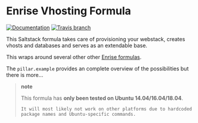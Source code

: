 # Enrise Vhosting Formula

[![Documentation](https://readthedocs.org/projects/vhosting-formula/badge/?version=latest)](http://vhosting-formula.readthedocs.org/)
[![Travis branch](https://img.shields.io/travis/Enrise/vhosting-formula/master.svg?style=flat-square)](https://travis-ci.org/Enrise/vhosting-formula)

This Saltstack formula takes care of provisioning your webstack, creates vhosts and databases and serves as an extendable base.

This wraps around several other other [Enrise formulas](https://github.com/enrise/?query=formula).

The `pillar.example` provides an complete overview of the possibilities
but there is more…

> **note**
>
> This formula has **only been tested on Ubuntu 14.04/16.04/18.04**.
>
>     It will most likely not work on other platforms due to hardcoded
>     package names and Ubuntu-specific commands.
>
